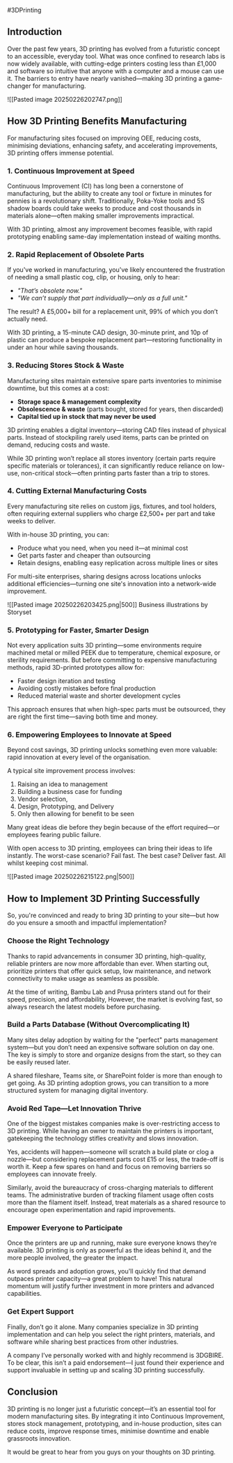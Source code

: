 #3DPrinting
## Introduction 
Over the past few years, 3D printing has evolved from a futuristic concept to an accessible, everyday tool. What was once confined to research labs is now widely available, with cutting-edge printers costing less than £1,000 and software so intuitive that anyone with a computer and a mouse can use it. The barriers to entry have nearly vanished—making 3D printing a game-changer for manufacturing.

![[Pasted image 20250226202747.png]]

## How 3D Printing Benefits Manufacturing

For manufacturing sites focused on improving OEE, reducing costs, minimising deviations, enhancing safety, and accelerating improvements, 3D printing offers immense potential.

### 1. Continuous Improvement at Speed

Continuous Improvement (CI) has long been a cornerstone of manufacturing, but the ability to create any tool or fixture in minutes for pennies is a revolutionary shift. Traditionally, Poka-Yoke tools and 5S shadow boards could take weeks to produce and cost thousands in materials alone—often making smaller improvements impractical.

With 3D printing, almost any improvement becomes feasible, with rapid prototyping enabling same-day implementation instead of waiting months.

### 2. Rapid Replacement of Obsolete Parts

If you've worked in manufacturing, you've likely encountered the frustration of needing a small plastic cog, clip, or housing, only to hear:

- _"That’s obsolete now."_
- _"We can’t supply that part individually—only as a full unit."_

The result? A £5,000+ bill for a replacement unit, 99% of which you don’t actually need.

With 3D printing, a 15-minute CAD design, 30-minute print, and 10p of plastic can produce a bespoke replacement part—restoring functionality in under an hour while saving thousands.

### 3. Reducing Stores Stock & Waste

Manufacturing sites maintain extensive spare parts inventories to minimise downtime, but this comes at a cost:

- **Storage space & management complexity**
- **Obsolescence & waste** (parts bought, stored for years, then discarded)
- **Capital tied up in stock that may never be used**

3D printing enables a digital inventory—storing CAD files instead of physical parts. Instead of stockpiling rarely used items, parts can be printed on demand, reducing costs and waste.

While 3D printing won’t replace all stores inventory (certain parts require specific materials or tolerances), it can significantly reduce reliance on low-use, non-critical stock—often printing parts faster than a trip to stores.

### 4. Cutting External Manufacturing Costs

Every manufacturing site relies on custom jigs, fixtures, and tool holders, often requiring external suppliers who charge £2,500+ per part and take weeks to deliver.

With in-house 3D printing, you can:  
- Produce what you need, when you need it—at minimal cost  
-  Get parts faster and cheaper than outsourcing  
-  Retain designs, enabling easy replication across multiple lines or sites

For multi-site enterprises, sharing designs across locations unlocks additional efficiencies—turning one site's innovation into a network-wide improvement.

![[Pasted image 20250226203425.png|500]]
Business illustrations by Storyset

### 5. Prototyping for Faster, Smarter Design

Not every application suits 3D printing—some environments require machined metal or milled PEEK due to temperature, chemical exposure, or sterility requirements. But before committing to expensive manufacturing methods, rapid 3D-printed prototypes allow for:

- Faster design iteration and testing
- Avoiding costly mistakes before final production
- Reduced material waste and shorter development cycles

This approach ensures that when high-spec parts must be outsourced, they are right the first time—saving both time and money.



### 6. Empowering Employees to Innovate at Speed

Beyond cost savings, 3D printing unlocks something even more valuable: rapid innovation at every level of the organisation.

A typical site improvement process involves:  
1. Raising an idea to management  
2. Building a business case for funding  
3. Vendor selection,  
4. Design, Prototyping, and Delivery
5. Only then allowing for benefit to be seen

Many great ideas die before they begin because of the effort required—or employees fearing public failure.

With open access to 3D printing, employees can bring their ideas to life instantly. The worst-case scenario? Fail fast. The best case? Deliver fast. All whilst keeping cost minimal. 

![[Pasted image 20250226215122.png|500]]

## How to Implement 3D Printing Successfully

So, you're convinced and ready to bring 3D printing to your site—but how do you ensure a smooth and impactful implementation?

### Choose the Right Technology

Thanks to rapid advancements in consumer 3D printing, high-quality, reliable printers are now more affordable than ever. When starting out, prioritize printers that offer quick setup, low maintenance, and network connectivity to make usage as seamless as possible.

At the time of writing, Bambu Lab and Prusa printers stand out for their speed, precision, and affordability, However, the market is evolving fast, so always research the latest models before purchasing.

### Build a Parts Database (Without Overcomplicating It)

Many sites delay adoption by waiting for the "perfect" parts management system—but you don’t need an expensive software solution on day one. The key is simply to store and organize designs from the start, so they can be easily reused later.

A shared fileshare, Teams site, or SharePoint folder is more than enough to get going. As 3D printing adoption grows, you can transition to a more structured system for managing digital inventory.

### Avoid Red Tape—Let Innovation Thrive

One of the biggest mistakes companies make is over-restricting access to 3D printing. While having an owner to maintain the printers is important, gatekeeping the technology stifles creativity and slows innovation.

Yes, accidents will happen—someone will scratch a build plate or clog a nozzle—but considering replacement parts cost £15 or less, the trade-off is worth it. Keep a few spares on hand and focus on removing barriers so employees can innovate freely.

Similarly, avoid the bureaucracy of cross-charging materials to different teams. The administrative burden of tracking filament usage often costs more than the filament itself. Instead, treat materials as a shared resource to encourage open experimentation and rapid improvements.

### Empower Everyone to Participate

Once the printers are up and running, make sure everyone knows they’re available. 3D printing is only as powerful as the ideas behind it, and the more people involved, the greater the impact.

As word spreads and adoption grows, you'll quickly find that demand outpaces printer capacity—a great problem to have! This natural momentum will justify further investment in more printers and advanced capabilities.

### Get Expert Support

Finally, don’t go it alone. Many companies specialize in 3D printing implementation and can help you select the right printers, materials, and software while sharing best practices from other industries.

A company I’ve personally worked with and highly recommend is 3DGBIRE. To be clear, this isn’t a paid endorsement—I just found their experience and support invaluable in setting up and scaling 3D printing successfully.

## Conclusion
3D printing is no longer just a futuristic concept—it’s an essential tool for modern manufacturing sites. By integrating it into Continuous Improvement, stores stock management, prototyping, and in-house production, sites can reduce costs, improve response times, minimise downtime and enable grassroots innovation.

It would be great to hear from you guys on your thoughts on 3D printing.


